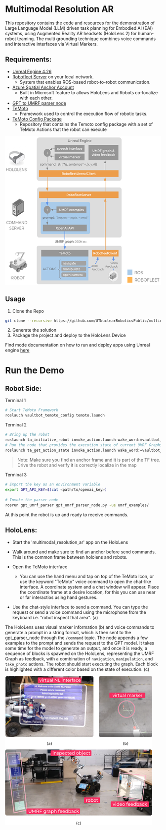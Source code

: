 # Multimodal Resolution AR

This repository contains the code and resources for the demonstration of Large Language Model (LLM) driven task planning for Embodied AI (EAI) systems, using Augmented Reality AR headsets (HoloLens 2) for human-robot teaming.
The multi grounding technique combines voice commands and interactive interfaces via Virtual Markers.

## Requirements: 

* [Unreal Engine 4.26](https://www.unrealengine.com/en-US)
* [Robofleet Server](https://github.com/UTNuclearRobotics/robofleet.git) on your local network.
  * System that enables ROS-based robot-to-robot communication.
* [Azure Spatial Anchor Account](https://azure.microsoft.com/en-us/services/spatial-anchors/)
  * Built in Microsoft feature to allows HoloLens and Robots co-localize with each other.
* [GPT to UMRF parser node](https://github.com/temoto-framework/gpt_umrf_parser/tree/demo_test)
* [TeMoto](https://github.com/temoto-framework/temoto)
  * Framework used to control the execution flow of robotic tasks.
* [TeMoto Config Package](https://github.com/temoto-framework-demos/gpt_temoto_demo.git)
  * Repository that contains the Temoto config package with a set of TeMoto Actions that the robot can execute

[<img src="Demo Setup.png" height="480"/><br/>](https://github.com/UTNuclearRoboticsPublic/multimodal_resolution_ar/blob/main/Demo%20Setup.png) 

## Usage
1. Clone the Repo
 ```sh
 git clone --recursive https://github.com/UTNuclearRoboticsPublic/multimodal_resolution_ar.git
 ```    
2. Generate the solution
3. Package the project and deploy to the HoloLens Device

Find mode documentation on how to run and deploy apps using Unreal engine [here](https://learn.microsoft.com/en-us/windows/mixed-reality/develop/unreal/unreal-quickstart)

# Run the Demo

## Robot Side: 
Terminal 1
``` bash
# Start TeMoto Framework
roslauch vaultbot_temoto_config temoto.launch
```

Terminal 2 
``` bash
# Bring up the robot
roslaunch ta_initialize_robot invoke_action.launch wake_word:=vaultbot_temoto_config
# Run the node that provides the execution state of current UMRF Graphs
roslaunch ta_get_action_state invoke_action.launch wake_word:=vaultbot_temoto_config
```
> Note: Make sure you find an anchor frame and it is part of the TF tree. Drive the robot and verify it is correctly localize in the map 


Terminal 3
``` bash 
# Export the key as an environment variable
export GPT_API_KEY=$(cat <path/to/openai_key>)

# Invoke the parser node
rosrun gpt_umrf_parser gpt_umrf_parser_node.py -ue umrf_examples/
```
At this point the robot is up and ready to receive commands. 

## HoloLens:
* Start the 'multimodal_resolution_ar' app on the HoloLens
* Walk around and make sure to find an anchor before send commands. This is the common frame between hololens and robots.
* Open the TeMoto interface 
  * You can use the hand menu and tap on top of the TeMoto Icon, or use the keyword "TeMoto" voice command to open the chat-like interface. 
A coordinate system and a chat window will appear. Place the coordinate frame at a desire location, for this you can use near or far interactios using hand gestures.

* Use the chat-style interface to send a command. You can type the request or send a voice command using the microphone from the keyboard i.e. "robot inspect that area". (a)

The HoloLens uses visual marker information (b) and voice commands to generate a prompt in a string format, which is then sent to the gpt_parser_node through the `/command` topic. The node appends a few examples to the prompt and sends the request to the GPT model. It takes some time for the model to generate an output, and once it is ready, a sequence of blocks is spawned on the HoloLens, representing the UMRF Graph as feedback, with a combination of `navigation`, `manipulation`, and `take_photo` actions. The robot should start executing the graph. Each block is highlighted with a different color based on the state of execution. (c)

[<img src="GPT_Parser_AR_Demo.png" height="480"/><br/>](https://github.com/UTNuclearRoboticsPublic/multimodal_resolution_ar/blob/main/Demo%20Setup.png)

